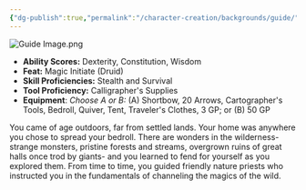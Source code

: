 ```yaml
---
{"dg-publish":true,"permalink":"/character-creation/backgrounds/guide/"}
---
```


![Guide Image.png](/img/user/Guide%20Image.png)
- **Ability Scores:** Dexterity, Constitution, Wisdom
- **Feat:** Magic Initiate (Druid)
- **Skill Proficiencies:** Stealth and Survival
- **Tool Proficiency:** Calligrapher's Supplies
- **Equipment**: *Choose A or B:* (A) Shortbow, 20 Arrows, Cartographer's Tools, Bedroll, Quiver, Tent, Traveler's Clothes, 3 GP; or (B) 50 GP

You came of age outdoors, far from settled lands. Your home was anywhere you chose to spread your bedroll. There are wonders in the wilderness- strange monsters, pristine forests and streams, overgrown ruins of great halls once trod by giants- and you learned to fend for yourself as you explored them. From time to time, you guided friendly nature priests who instructed you in the fundamentals of channeling the magics of the wild.